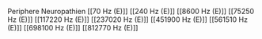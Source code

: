 Periphere Neuropathien
[[70 Hz (E)]]
[[240 Hz (E)]]
[[8600 Hz (E)]]
[[75250 Hz (E)]]
[[117220 Hz (E)]]
[[237020 Hz (E)]]
[[451900 Hz (E)]]
[[561510 Hz (E)]]
[[698100 Hz (E)]]
[[812770 Hz (E)]]